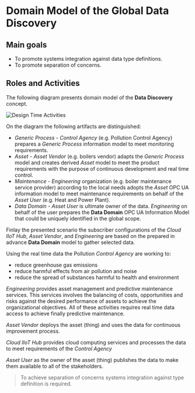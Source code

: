 # Domain Model of the Global Data Discovery

## Main goals
* To promote systems integration against data type definitions.
* To promote separation of concerns.

## Roles and Activities

The following diagram presents domain model of the **Data Discovery** concept.

![Design Time Activities](../CommonResources/Media/DataDiscovery.DomainModel.png)

On the diagram the following artifacts are distinguished:

* *Generic Process* - *Control Agency* (e.g. Pollution Control Agency) prepares a *Generic Process* information model to meet monitoring requirements.
* *Asset* - *Asset Vendor* (e.g. boilers vendor) adapts the *Generic Process* model and creates derived *Asset* model to meet the product requirements with the purpose of continuous development and real time control.
* *Maintenance* - *Engineering* organization (e.g. boiler maintenance service provider) according to the local needs adopts the *Asset* OPC UA information model to meet maintenance requirements on behalf of the *Asset User* (e.g. Heat and Power Plant).
* *Data Domain* - *Asset User* is ultimate owner of the data. *Engineering* on behalf of the user prepares the **Data Domain** OPC UA Information Model that could be uniquely identified in the global scope.

Finlay the presented scenario the subscriber configurations of the *Cloud IIoT Hub*, *Asset Vendor*, and *Engineering* are based on the prepared in advance **Data Domain** model to gather selected data.

Using the real time data the Pollution *Control Agency* are working to:

* reduce greenhouse gas emissions
* reduce harmful effects from air pollution and noise
* reduce the spread of substances harmful to health and environment

*Engineering* provides asset management and predictive maintenance services. This services involves the balancing of costs, opportunities and risks against the desired performance of assets to achieve the organizational objectives. All of these activities requires real time data access to achieve finally predictive maintenance.

*Asset Vendor* deploys the asset (thing) and uses the data for continuous improvement process.

*Cloud IIoT Hub* provides cloud computing services and processes the data to meet requirements of the *Control Agency*

*Asset User* as the owner of the asset (thing) publishes the data to make them available to all of the stakeholders.

> To achieve separation of concerns systems integration against type definition is required.
